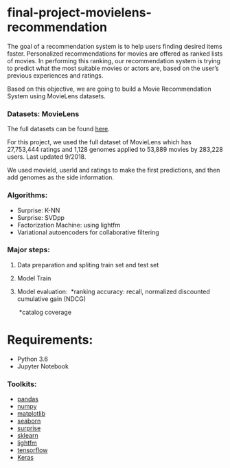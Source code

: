 # final-project-movielens-recommendation

 The goal of a recommendation system is to help users finding desired items faster. Personalized recommendations for movies are offered as ranked lists of movies. In performing this ranking, our recommendation system is trying to predict what the most suitable movies or actors are, based on the user’s previous experiences and ratings. 

 Based on this objective, we are going to build a Movie Recommendation System using MovieLens datasets.  

### Datasets: MovieLens  

The full datasets can be found [here](https://grouplens.org/datasets/movielens/).

For this project, we used the full dataset of MovieLens which has 27,753,444 ratings and 1,128 genomes applied to 53,889 movies by 283,228 users. Last updated 9/2018.

We used movieId, userId and ratings to make the first predictions, and then add genomes as the side information.

### Algorithms:

- Surprise: K-NN
- Surprise: SVDpp
- Factorization Machine: using lightfm
- Variational autoencoders for collaborative filtering

### Major steps:

1. Data preparation and spliting train set and test set

2. Model Train

3. Model evaluation: 
   ​     *ranking accuracy: recall, normalized discounted cumulative gain (NDCG)

   ​     *catalog coverage

# Requirements: 

- Python 3.6
- Jupyter Notebook

### Toolkits:

- [pandas](https://pandas.pydata.org)
- [numpy](http://www.numpy.org)
- [matplotlib](https://matplotlib.org)
- [seaborn](https://seaborn.pydata.org)
- [surprise](http://surpriselib.com)
- [sklearn](http://scikit-learn.org/stable/)
- [lightfm](https://lyst.github.io/lightfm/docs/home.html)
- [tensorflow](https://www.tensorflow.org/)
- [Keras](https://keras.io/)



